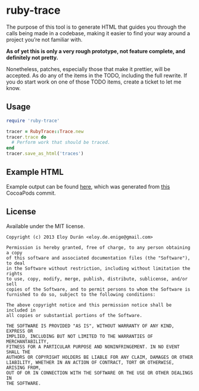 # ruby-trace

The purpose of this tool is to generate HTML that guides you through the calls being made in a
codebase, making it easier to find your way around a project you’re not familiar with.

**As of yet this is only a very rough prototype, not feature complete, and definitely not pretty.**

Nonetheless, patches, especially those that make it prettier, will be accepted. As do any of the
items in the TODO, including the full rewrite. If you do start work on one of those TODO items,
create a ticket to let me know.


## Usage

```ruby
require 'ruby-trace'

tracer = RubyTrace::Trace.new
tracer.trace do
  # Perform work that should be traced.
end
tracer.save_as_html('traces')
```


## Example HTML

Example output can be found [here](http://alloy.github.io/ruby-trace), which was generated from
[this](https://github.com/CocoaPods/CocoaPods/commit/efe30b868865af10d810f5b5c908cf634ce7d8c0)
CocoaPods commit.


## License

Available under the MIT license.

```
Copyright (c) 2013 Eloy Durán <eloy.de.enige@gmail.com>

Permission is hereby granted, free of charge, to any person obtaining a copy
of this software and associated documentation files (the "Software"), to deal
in the Software without restriction, including without limitation the rights
to use, copy, modify, merge, publish, distribute, sublicense, and/or sell
copies of the Software, and to permit persons to whom the Software is
furnished to do so, subject to the following conditions:

The above copyright notice and this permission notice shall be included in
all copies or substantial portions of the Software.

THE SOFTWARE IS PROVIDED "AS IS", WITHOUT WARRANTY OF ANY KIND, EXPRESS OR
IMPLIED, INCLUDING BUT NOT LIMITED TO THE WARRANTIES OF MERCHANTABILITY,
FITNESS FOR A PARTICULAR PURPOSE AND NONINFRINGEMENT. IN NO EVENT SHALL THE
AUTHORS OR COPYRIGHT HOLDERS BE LIABLE FOR ANY CLAIM, DAMAGES OR OTHER
LIABILITY, WHETHER IN AN ACTION OF CONTRACT, TORT OR OTHERWISE, ARISING FROM,
OUT OF OR IN CONNECTION WITH THE SOFTWARE OR THE USE OR OTHER DEALINGS IN
THE SOFTWARE.
```
